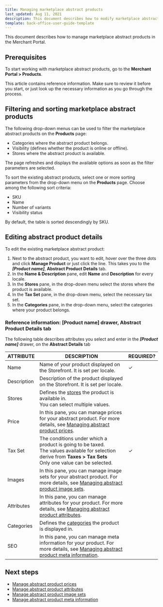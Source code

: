 ```yaml
---
title: Managing marketplace abstract products
last_updated: Aug 11, 2021
description: This document describes how to modify marketplace abstract products in the Merchant Portal.
template: back-office-user-guide-template
---
```


This document describes how to manage marketplace abstract products in the Merchant Portal.

## Prerequisites

To start working with marketplace abstract products, go to the **Merchant Portal&nbsp;<span aria-label="and then">></span> Products**.

This article contains reference information. Make sure to review it before you start, or just look up the necessary information as you go through the process.


## Filtering and sorting marketplace abstract products

The following drop-down menus can be used to filter the marketplace abstract products on the **Products** page:
- Categories where the abstract product belongs.
- Visibility (defines whether the product is online or offline).
- Stores where the abstract product is available.

The page refreshes and displays the available options as soon as the filter parameters are selected.

To sort the existing abstract products, select one or more sorting parameters from the drop-down menu on the **Products** page. Choose among the following sort criteria:
- SKU
- Name
- Number of variants
- Visibility status

By default, the table is sorted descendingly by SKU.

## Editing abstract product details

To edit the existing marketplace abstract product:

1. Next to the abstract product, you want to edit, hover over the three dots and click **Manage Product** or just click the line. This takes you to the **_[Product name]_**, **Abstract Product Details** tab.
2. In the **Name & Description** pane, edit **Name** and **Description** for every locale.
3. In the **Stores** pane, in the drop-down menu select the stores where the product is available.
4. In the **Tax Set** pane, in the drop-down menu, select the necessary tax set.
5. In the **Categories** pane, in the drop-down menu, select the categories where your product belongs.


### Reference information: [Product name] drawer, Abstract Product Details tab

The following table describes attributes you select and enter in the ***[Product name]*** drawer, on the **Abstract Details** tab

| ATTRIBUTE   | DESCRIPTION  | REQUIRED? |
| ----------- | -------------- | --------- |
| Name        | Name of your product displayed on the Storefront. It is set per locale. | &check;         |
| Description | Description of the product displayed on the Storefront. It is set per locale. |           |
| Stores      | Defines the [stores](/docs/scos/dev/tutorials-and-howtos/howtos/howto-set-up-multiple-stores.html) the product is available in.<br/>You can select multiple values. |           |
| Price       | In this pane, you can manage prices for your abstract product. For more details, see [Managing abstract product prices](/docs/marketplace/user/merchant-portal-user-guides/{{page.version}}/products/abstract-products/managing-marketplace-abstract-product-prices.html). |           |
| Tax Set     | The conditions under which a product is going to be taxed.<br/>The values available for selection derive from **Taxes&nbsp;<span aria-label="and then">></span> Tax Sets**<br/>Only one value can be selected. | &check;         |
| Images      | In this pane, you can manage image sets for your abstract product. For more details, see [Managing abstract product image sets](/docs/marketplace/user/merchant-portal-user-guides/{{page.version}}/products/abstract-products/managing-marketplace-abstract-product-image-sets.html). |           |
| Attributes  | In this pane, you can manage attributes for your product. For more details, see [Managing abstract product attributes](/docs/marketplace/user/merchant-portal-user-guides/{{page.version}}/products/abstract-products/managing-marketplace-abstract-product-attributes.html). |           |
| Categories  | Defines the [categories](/docs/scos/user/features/{{page.version}}/category-management-feature-overview.html) the product is displayed in. |           |
| SEO         | In this pane, you can manage meta information for your product. For more details, see [Managing abstract product meta information](/docs/marketplace/user/merchant-portal-user-guides/{{page.version}}/products/abstract-products/managing-marketplace-abstract-product-meta-information.html). |           |

## Next steps

- [Manage abstract product prices](/docs/marketplace/user/merchant-portal-user-guides/{{page.version}}/products/abstract-products/managing-marketplace-abstract-product-prices.html)
- [Manage abstract product attributes](/docs/marketplace/user/merchant-portal-user-guides/{{page.version}}/products/abstract-products/managing-marketplace-abstract-product-attributes.html)
- [Manage abstract product image sets](/docs/marketplace/user/merchant-portal-user-guides/{{page.version}}/products/abstract-products/managing-marketplace-abstract-product-image-sets.html)
- [Manage abstract product meta information](/docs/marketplace/user/merchant-portal-user-guides/{{page.version}}/products/abstract-products/managing-marketplace-abstract-product-meta-information.html)
